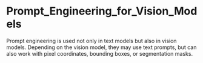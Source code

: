# Prompt_Engineering_for_Vision_Models
Prompt engineering is used not only in text models but also in vision models. Depending on the vision model, they may use text prompts, but can also work with pixel coordinates, bounding boxes, or segmentation masks.
